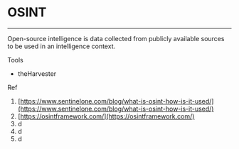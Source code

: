 # OSINT

---

Open-source intelligence is data collected from publicly available sources to be used in an intelligence context.

Tools

- theHarvester

Ref

1. [https://www.sentinelone.com/blog/what-is-osint-how-is-it-used/](https://www.sentinelone.com/blog/what-is-osint-how-is-it-used/)
2. [https://osintframework.com/](https://osintframework.com/)
3. d
4. d
5. d